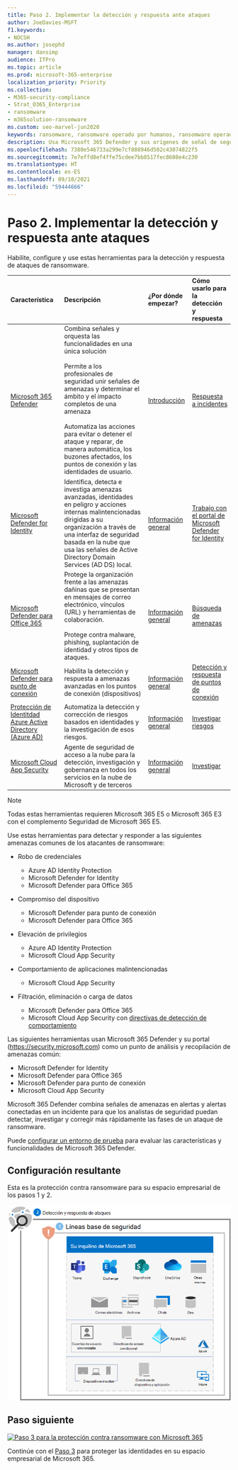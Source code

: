 ```yaml
---
title: Paso 2. Implementar la detección y respuesta ante ataques
author: JoeDavies-MSFT
f1.keywords:
- NOCSH
ms.author: josephd
manager: dansimp
audience: ITPro
ms.topic: article
ms.prod: microsoft-365-enterprise
localization_priority: Priority
ms.collection:
- M365-security-compliance
- Strat_O365_Enterprise
- ransomware
- m365solution-ransomware
ms.custom: seo-marvel-jun2020
keywords: ransomware, ransomware operado por humanos, ransomware operado por personas, HumOR, ataque de extorsión, ataque de ransomware, cifrado, criptovirología
description: Usa Microsoft 365 Defender y sus orígenes de señal de seguridad para proteger los recursos de Microsoft 365 frente a ataques de ransomware.
ms.openlocfilehash: 7380e546733a299e7cf888946d502c43074822f5
ms.sourcegitcommit: 7e7effd8ef4ffe75cdee7bb8517fec8608e4c230
ms.translationtype: HT
ms.contentlocale: es-ES
ms.lasthandoff: 09/18/2021
ms.locfileid: "59444666"
---
```

# <a name="step-2-deploy-attack-detection-and-response"></a>Paso 2. Implementar la detección y respuesta ante ataques

Habilite, configure y use estas herramientas para la detección y respuesta de ataques de ransomware.

| Característica | Descripción | ¿Por dónde empezar? | Cómo usarlo para la detección y respuesta |
|:-------|:-----|:-------|:-------|
| [Microsoft 365 Defender](/microsoft-365/security/defender) | Combina señales y orquesta las funcionalidades en una única solución <br><br> Permite a los profesionales de seguridad unir señales de amenazas y determinar el ámbito y el impacto completos de una amenaza <br><br> Automatiza las acciones para evitar o detener el ataque y reparar, de manera automática, los buzones afectados, los puntos de conexión y las identidades de usuario. | [Introducción](/microsoft-365/security/defender/get-started) | [Respuesta a incidentes](/microsoft-365/security/defender/incidents-overview) |
| [Microsoft Defender for Identity](/defender-for-identity/what-is) |  Identifica, detecta e investiga amenazas avanzadas, identidades en peligro y acciones internas malintencionadas dirigidas a su organización a través de una interfaz de seguridad basada en la nube que usa las señales de Active Directory Domain Services (AD DS) local. | [Información general](/defender-for-identity/what-is) | [Trabajo con el portal de Microsoft Defender for Identity](/defender-for-identity/workspace-portal) |
| [Microsoft Defender para Office 365](/microsoft-365/security/office-365-security) | Protege la organización frente a las amenazas dañinas que se presentan en mensajes de correo electrónico, vínculos (URL) y herramientas de colaboración. <br><br> Protege contra malware, phishing, suplantación de identidad y otros tipos de ataques.  | [Información general](/microsoft-365/security/office-365-security/overview) | [Búsqueda de amenazas](/microsoft-365/security/office-365-security/threat-hunting-in-threat-explorer) |
| [Microsoft Defender para punto de conexión](/microsoft-365/security/defender-endpoint) | Habilita la detección y respuesta a amenazas avanzadas en los puntos de conexión (dispositivos) | [Información general](/microsoft-365/security/defender-endpoint/microsoft-defender-endpoint)  | [Detección y respuesta de puntos de conexión](/microsoft-365/security/defender-endpoint/overview-endpoint-detection-response) |
| [Protección de Identitdad Azure Active Directory (Azure AD)](/azure/active-directory/identity-protection/) | Automatiza la detección y corrección de riesgos basados en identidades y la investigación de esos riesgos. | [Información general](/azure/active-directory/identity-protection/overview-identity-protection) | [Investigar riesgos](/azure/active-directory/identity-protection/howto-identity-protection-investigate-risk) |
| [Microsoft Cloud App Security](/cloud-app-security) | Agente de seguridad de acceso a la nube para la detección, investigación y gobernanza en todos los servicios en la nube de Microsoft y de terceros | [Información general](/cloud-app-security/what-is-cloud-app-security) | [Investigar](/cloud-app-security/investigate) |

>[!Note]
>Todas estas herramientas requieren Microsoft 365 E5 o Microsoft 365 E3 con el complemento Seguridad de Microsoft 365 E5.
>

Use estas herramientas para detectar y responder a las siguientes amenazas comunes de los atacantes de ransomware:

- Robo de credenciales

   - Azure AD Identity Protection
   - Microsoft Defender for Identity
   - Microsoft Defender para Office 365

- Compromiso del dispositivo

   - Microsoft Defender para punto de conexión
   - Microsoft Defender para Office 365

- Elevación de privilegios

   - Azure AD Identity Protection
   - Microsoft Cloud App Security

- Comportamiento de aplicaciones malintencionadas

   - Microsoft Cloud App Security

- Filtración, eliminación o carga de datos

   - Microsoft Defender para Office 365
   - Microsoft Cloud App Security con [ directivas de detección de comportamiento](/cloud-app-security/anomaly-detection-policy#ransomware-activity)

Las siguientes herramientas usan Microsoft 365 Defender y su portal (https://security.microsoft.com) como un punto de análisis y recopilación de amenazas común:

- Microsoft Defender for Identity
- Microsoft Defender para Office 365
- Microsoft Defender para punto de conexión
- Microsoft Cloud App Security

Microsoft 365 Defender combina señales de amenazas en alertas y alertas conectadas en un incidente para que los analistas de seguridad puedan detectar, investigar y corregir más rápidamente las fases de un ataque de ransomware.

Puede [ configurar un entorno de prueba](/microsoft-365/security/defender/eval-overview) para evaluar las características y funcionalidades de Microsoft 365 Defender.

## <a name="resulting-configuration"></a>Configuración resultante

Esta es la protección contra ransomware para su espacio empresarial de los pasos 1 y 2.

![Protección contra ransomware para su espacio empresarial de Microsoft 365 después del paso 2](../media/ransomware-protection-microsoft-365/ransomware-protection-microsoft-365-architecture-step2.png)

## <a name="next-step"></a>Paso siguiente

[![Paso 3 para la protección contra ransomware con Microsoft 365](../media/ransomware-protection-microsoft-365/ransomware-protection-microsoft-365-step3.png)](ransomware-protection-microsoft-365-identities.md)

Continúe con el [Paso 3](ransomware-protection-microsoft-365-identities.md) para proteger las identidades en su espacio empresarial de Microsoft 365.
